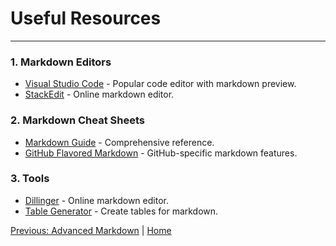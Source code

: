 # Useful Resources

---

### **1. Markdown Editors**
- [Visual Studio Code](https://code.visualstudio.com/) - Popular code editor with markdown preview.
- [StackEdit](https://stackedit.io/) - Online markdown editor.


### **2. Markdown Cheat Sheets**
- [Markdown Guide](https://www.markdownguide.org/) - Comprehensive reference.
- [GitHub Flavored Markdown](https://github.github.com/gfm/) - GitHub-specific markdown features.


### **3. Tools**
- [Dillinger](https://dillinger.io/) - Online markdown editor.
- [Table Generator](https://www.tablesgenerator.com/markdown_tables) - Create tables for markdown.


[Previous: Advanced Markdown](advanced-markdown.md) | [Home](README.md)
